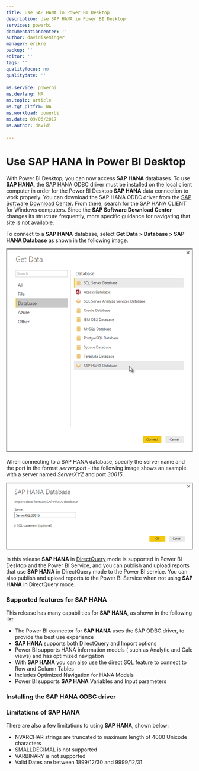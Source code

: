 ```yaml
---
title: Use SAP HANA in Power BI Desktop
description: Use SAP HANA in Power BI Desktop
services: powerbi
documentationcenter: ''
author: davidiseminger
manager: erikre
backup: ''
editor: ''
tags: ''
qualityfocus: no
qualitydate: ''

ms.service: powerbi
ms.devlang: NA
ms.topic: article
ms.tgt_pltfrm: NA
ms.workload: powerbi
ms.date: 09/06/2017
ms.author: davidi

---
```

# Use SAP HANA in Power BI Desktop
With Power BI Desktop, you can now access **SAP HANA** databases. To use **SAP HANA**, the SAP HANA ODBC driver must be installed on the local client computer in order for the Power BI Desktop **SAP HANA** data connection to work properly. You can download the SAP HANA ODBC driver from the [SAP Software Download Center](https://support.sap.com/swdc). From there, search for the SAP HANA CLIENT for Windows computers. Since the **SAP Software Download Center** changes its structure frequently, more specific guidance for navigating that site is not available.

To connect to a **SAP HANA** database, select **Get Data > Database > SAP HANA Database** as shown in the following image.

![](media/powerbi-desktop-sap-hana/sap-hana-1.png)

When connecting to a SAP HANA database, specify the server name and the port in the format *server:port* - the following image shows an example with a server named *ServerXYZ* and port *30015*.

![](media/powerbi-desktop-sap-hana/sap-hana-2.png)

In this release **SAP HANA** in [DirectQuery](powerbi-desktop-use-directquery.md) mode is supported in Power BI Desktop and the Power BI Service, and you can publish and upload reports that use **SAP HANA** in DirectQuery mode to the Power BI service. You can also publish and upload reports to the Power BI Service when not using **SAP HANA** in DirectQuery mode.

### Supported features for SAP HANA
This release has many capabilities for **SAP HANA**, as shown in the following list:

* The Power BI connector for **SAP HANA** uses the SAP ODBC driver, to provide the best use experience
* **SAP HANA** supports both DirectQuery and Import options
* Power BI supports HANA information models ( such as Analytic and Calc views) and has optimized navigation
* With **SAP HANA** you can also use the direct SQL feature to connect to Row and Column Tables
* Includes Optimized Navigation for HANA Models
* Power BI supports **SAP HANA** Variables and Input parameters

### Installing the SAP HANA ODBC driver
### Limitations of SAP HANA
There are also a few limitations to using **SAP HANA**, shown below:

* NVARCHAR strings are truncated to maximum length of 4000 Unicode characters
* SMALLDECIMAL is not supported
* VARBINARY is not supported
* Valid Dates are between 1899/12/30 and 9999/12/31


